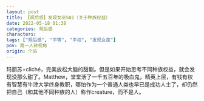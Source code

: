```yaml
---
layout: post
title: 【观后感】发现女巫S01（关于种族权益）
date: 2022-05-18 01:38
categories: 观后感
characters: 
tags: ["观后感", "平等", "平权", "发现女巫"]
pov: 第一人称视角
origin: 个站
---
```


玛丽苏+cliché，完美放松大脑的甜剧。但是如果开始思考不同种族权益，就会发现没那么甜了。Matthew，堂堂活了一千五百年的吸血鬼，精英上层，有钱有权有智慧有牛津大学终身教职，哪怕作为一个普通人类也早已是成功人士了，却仍然把自己（和其他不同种族的人）称作creature，而不是人。
